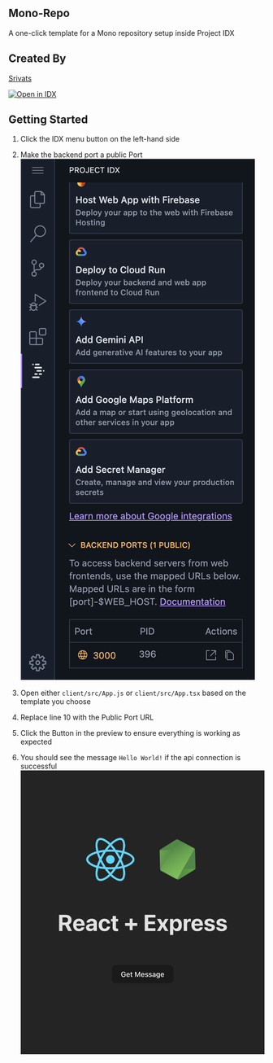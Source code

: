 ## Mono-Repo
A one-click template for a Mono repository setup inside Project IDX

## Created By
[Srivats](https://github.com/srivats22)


<a href="https://idx.google.com/new?template=https%3A%2F%2Fgithub.com%2Fsrivats22%2Fmono-idx">
  <picture>
    <source
      media="(prefers-color-scheme: dark)"
      srcset="https://cdn.idx.dev/btn/open_dark_32.svg">
    <source
      media="(prefers-color-scheme: light)"
      srcset="https://cdn.idx.dev/btn/open_light_32.svg">
    <img
      height="32"
      alt="Open in IDX"
      src="https://cdn.idx.dev/btn/open_purple_32.svg">
  </picture>
</a>

## Getting Started
1. Click the IDX menu button on the left-hand side
2. Make the backend port a public Port
![backendport](assets/backendport.png)

3. Open either ```client/src/App.js``` or ```client/src/App.tsx``` based on the template you choose
4. Replace line 10 with the Public Port URL
5. Click the Button in the preview to ensure everything is working as expected
6. You should see the message ```Hello World!``` if the api connection is successful
![running](assets/running.png)

